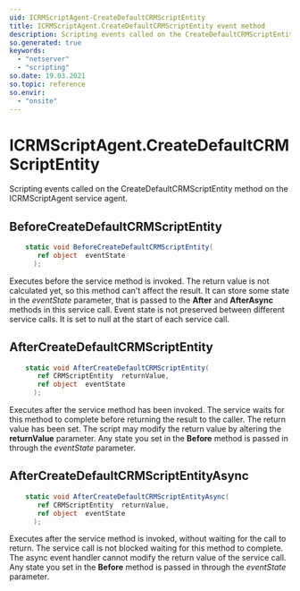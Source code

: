 ```yaml
---
uid: ICRMScriptAgent-CreateDefaultCRMScriptEntity
title: ICRMScriptAgent.CreateDefaultCRMScriptEntity event method
description: Scripting events called on the CreateDefaultCRMScriptEntity method on the ICRMScriptAgent service agent.
so.generated: true
keywords:
  - "netserver"
  - "scripting"
so.date: 19.03.2021
so.topic: reference
so.envir:
  - "onsite"
---
```

# ICRMScriptAgent.CreateDefaultCRMScriptEntity

Scripting events called on the <see cref='M:SuperOffice.CRM.Services.ICRMScriptAgent.CreateDefaultCRMScriptEntity'>CreateDefaultCRMScriptEntity</see> method on the <see cref='ICRMScriptAgent'>ICRMScriptAgent</see>  service agent.

## BeforeCreateDefaultCRMScriptEntity
```cs
    static void BeforeCreateDefaultCRMScriptEntity(
       ref object  eventState
      );
```
Executes before the service method is invoked.
The return value is not calculated yet, so this method can't affect the result.
It can store some state in the *eventState* parameter, that is passed to the **After** and **AfterAsync** methods in this service call.
Event state is not preserved between different service calls. It is set to null at the start of each service call.
## AfterCreateDefaultCRMScriptEntity
```cs
    static void AfterCreateDefaultCRMScriptEntity(
       ref CRMScriptEntity  returnValue,
       ref object  eventState
      );
```
Executes after the service method has been invoked. The service waits for this method to complete before returning the result to the caller.
The return value has been set. The script may modify the return value by altering the **returnValue** parameter.
Any state you set in the **Before** method is passed in through the *eventState* parameter.
## AfterCreateDefaultCRMScriptEntityAsync
```cs
    static void AfterCreateDefaultCRMScriptEntityAsync(
       ref CRMScriptEntity  returnValue,
       ref object  eventState
      );
```
Executes after the service method is invoked, without waiting for the call to return.
The service call is not blocked waiting for this method to complete.
The async event handler cannot modify the return value of the service call.
Any state you set in the **Before** method is passed in through the *eventState* parameter.

